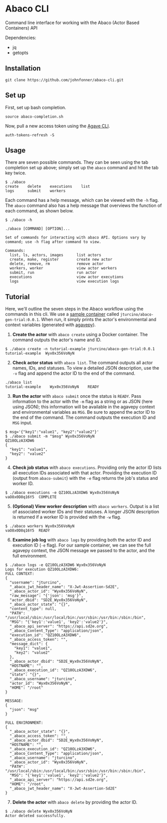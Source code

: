 # Abaco CLI

Command line interface for working with the Abaco (Actor Based Containers) API

Dependencies:
* jq
* getopts

## Installation

```
git clone https://github.com/johnfonner/abaco-cli.git
```

## Set up

First, set up bash completion.
```
source abaco-completion.sh
```

Now, pull a new access token using the [Agave CLI](https://bitbucket.org/agaveapi/cli).
```
auth-tokens-refresh -S
```

## Usage

There are seven possible commands. They can be seen using the tab completion set up above; simply set up the `abaco` command and hit the tab key twice.
```
$ ./abaco 
create    delete    executions    list
logs      submit    workers
```

Each command has a help message, which can be viewed with the `-h` flag. The `abaco` command also has a help message that overviews the function of each command, as shown below.
```
$ ./abaco -h

./abaco [COMMAND] [OPTION]...

Set of commands for interacting with abaco API. Options vary by 
command; use -h flag after command to view.

Commands:
  list, ls, actors, images      list actors
  create, make, register        create new actor
  delete, remove, rm            remove actor
  workers, worker               view actor workers
  submit, run                   run actor
  executions                    view actor executions
  logs                          view execution logs
```

## Tutorial

Here, we'll outline the seven steps in the Abaco workflow using the commands in this cli. We use a [sample container](https://hub.docker.com/r/jturcino/abaco-gen-trial/) called `jturcino/abaco-gen-trial:0.0.1`. When run, it simply prints the actor's environmental and context variables (generated with [agavepy](https://github.com/TACC/agavepy)).

1. **Create the actor** with `abaco create` using a Docker container. The command outputs the actor's name and ID.
```
$ ./abaco create -n tutorial-example jturcino/abaco-gen-trial:0.0.1
tutorial-example  Wyx0x356VoNyN
```

2. **Check actor status** with `abaco list`. The command outputs all actor names, IDs, and statuses. To view a detailed JSON description, use the `-v` flag and append the actor ID to the end of the command.
```
./abaco list 
tutorial-example    Wyx0x356VoNyN    READY
```

3. **Run the actor** with `abaco submit` once the status is `READY`. Pass information to the actor with the `-m` flag as a string or as JSON (here using JSON); this information will be available in the agavepy context and environmental variables as `MSG`. Be sure to append the actor ID to the end of the command. The command outputs the execution ID and `MSG` input.
```
$ msg='{"key1":"value1", "key2":"value2"}'
$ ./abaco submit -m "$msg" Wyx0x356VoNyN
QZ10OLzA3XDW6
{
  "key1": "value1",
  "key2": "value2"
}
```

4. **Check job status** with `abaco executions`. Providing only the actor ID lists all execution IDs associated with that actor. Providing the execution ID (output from `abaco-submit`) with the `-e` flag returns the job's status and worker ID.
```
$ ./abaco executions -e QZ10OLzA3XDW6 Wyx0x356VoNyN
vaO8x0D8q16Y5  COMPLETE
```

5. **(Optional) View worker description** with `abaco workers`. Output is a list of associated worker IDs and their statuses. A longer JSON description is returned if a worker ID is provided with the `-w` flag.
```
$ ./abaco workers Wyx0x356VoNyN
vaO8x0D8q16Y5  READY
```

6. **Examine job log** with `abaco logs` by providing both the actor ID and execution ID (`-e` flag). For our sample container, we can see the full agavepy context, the JSON message we passed to the actor, and the full environment.
```
$ ./abaco logs -e QZ10OLzA3XDW6 Wyx0x356VoNyN
Logs for execution QZ10OLzA3XDW6:
FULL CONTEXT:
{
  "username": "jturcino", 
  "_abaco_jwt_header_name": "X-Jwt-Assertion-Sd2E", 
  "_abaco_actor_id": "Wyx0x356VoNyN", 
  "raw_message": "{'json': 'msg'}", 
  "actor_dbid": "SD2E_Wyx0x356VoNyN", 
  "_abaco_actor_state": "{}", 
  "content_type": null, 
  "PATH": "/usr/local/sbin:/usr/local/bin:/usr/sbin:/usr/bin:/sbin:/bin", 
  "MSG": "{'key1':'value1', 'key2':'value2'}", 
  "_abaco_api_server": "https://api.sd2e.org", 
  "_abaco_Content_Type": "application/json", 
  "execution_id": "QZ10OLzA3XDW6", 
  "_abaco_access_token": "", 
  "message_dict": {
    "key1": "value1",
    "key2": "value2"
  }, 
  "_abaco_actor_dbid": "SD2E_Wyx0x356VoNyN", 
  "HOSTNAME": "", 
  "_abaco_execution_id": "QZ10OLzA3XDW6", 
  "state": "{}", 
  "_abaco_username": "jturcino", 
  "actor_id": "Wyx0x356VoNyN", 
  "HOME": "/root"
}

MESSAGE:
{
  "json": "msg"
}

FULL ENVIRONMENT:
{
  "_abaco_actor_state": "{}", 
  "_abaco_access_token": "", 
  "_abaco_actor_dbid": "SD2E_Wyx0x356VoNyN", 
  "HOSTNAME": "", 
  "_abaco_execution_id": "QZ10OLzA3XDW6", 
  "_abaco_Content_Type": "application/json", 
  "_abaco_username": "jturcino", 
  "_abaco_actor_id": "Wyx0x356VoNyN", 
  "PATH": "/usr/local/sbin:/usr/local/bin:/usr/sbin:/usr/bin:/sbin:/bin", 
  "MSG": "{'key1':'value1', 'key2':'value2'}", 
  "_abaco_api_server": "https://api.sd2e.org", 
  "HOME": "/root", 
  "_abaco_jwt_header_name": "X-Jwt-Assertion-Sd2E"
}
```

7. **Delete the actor** with `abaco delete` by providing the actor ID.
```
$ ./abaco delete Wyx0x356VoNyN
Actor deleted successfully.
```